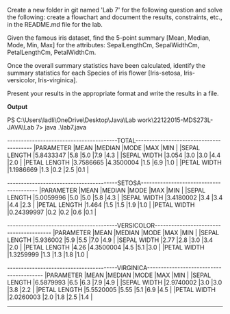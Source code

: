 Create a new folder in git named 'Lab 7' for the following question and solve the following: create a flowchart and document the results, constraints, etc., in the README.md file for the lab.

Given the famous iris dataset, find the 5-point summary [Mean, Median, Mode, Min, Max] for the attributes: SepalLengthCm, SepalWidthCm, PetalLengthCm, PetalWidthCm.

Once the overall summary statistics have been calculated, identify the summary statistics for each Species of iris flower [Iris-setosa, Iris-versicolor, Iris-virginica].

Present your results in the appropriate format and write the results in a file.

**Output**

PS C:\Users\ladli\OneDrive\Desktop\Java\Lab work\22122015-MDS273L-JAVA\Lab 7> java .\lab7.java

----------------------------------------TOTAL----------------------------------------
|PARAMETER    |MEAN         |MEDIAN       |MODE         |MAX          |MIN          |
|SEPAL LENGTH |5.8433347    |5.8          |5.0          |7.9          |4.3          |
|SEPAL WIDTH  |3.054        |3.0          |3.0          |4.4          |2.0          |
|PETAL LENGTH |3.7586665    |4.3500004    |1.5          |6.9          |1.0          |
|PETAL WIDTH  |1.1986669    |1.3          |0.2          |2.5          |0.1          |


----------------------------------------SETOSA----------------------------------------
|PARAMETER    |MEAN         |MEDIAN       |MODE         |MAX          |MIN          |
|SEPAL LENGTH |5.0059996    |5.0          |5.0          |5.8          |4.3          |
|SEPAL WIDTH  |3.4180002    |3.4          |3.4          |4.4          |2.3          |
|PETAL LENGTH |1.464        |1.5          |1.5          |1.9          |1.0          |
|PETAL WIDTH  |0.24399997   |0.2          |0.2          |0.6          |0.1          |


----------------------------------------VERSICOLOR----------------------------------------
|PARAMETER    |MEAN         |MEDIAN       |MODE         |MAX          |MIN          |
|SEPAL LENGTH |5.936002     |5.9          |5.5          |7.0          |4.9          |
|SEPAL WIDTH  |2.77         |2.8          |3.0          |3.4          |2.0          |
|PETAL LENGTH |4.26         |4.3500004    |4.5          |5.1          |3.0          |
|PETAL WIDTH  |1.3259999    |1.3          |1.3          |1.8          |1.0          |


----------------------------------------VIRGINICA----------------------------------------
|PARAMETER    |MEAN         |MEDIAN       |MODE         |MAX          |MIN          |
|SEPAL LENGTH |6.5879993    |6.5          |6.3          |7.9          |4.9          |
|SEPAL WIDTH  |2.9740002    |3.0          |3.0          |3.8          |2.2          |
|PETAL LENGTH |5.5520005    |5.55         |5.1          |6.9          |4.5          |
|PETAL WIDTH  |2.0260003    |2.0          |1.8          |2.5          |1.4          |

------------------------------------------------------------------------------------------
